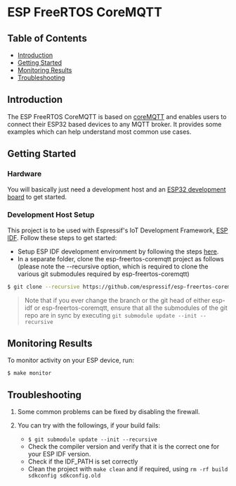 # ESP FreeRTOS CoreMQTT

## Table of Contents

- [Introduction](#introduction)
- [Getting Started](#get-started)
- [Monitoring Results](#monitoring)
- [Troubleshooting](#troubleshooting)

## Introduction

<a name="introduction"></a>

The ESP FreeRTOS CoreMQTT is based on [coreMQTT](https://github.com/FreeRTOS/coreMQTT) and enables users to connect their ESP32 based devices to any MQTT broker. It provides some examples which can help understand most common use cases.

## Getting Started

<a name="get-started"></a>

### Hardware

You will basically just need a development host and an [ESP32 development board](https://www.espressif.com/en/products/hardware/development-boards) to get started.

### Development Host Setup

This project is to be used with Espressif's IoT Development Framework, [ESP IDF](https://github.com/espressif/esp-idf). Follow these steps to get started:

- Setup ESP IDF development environment by following the steps [here](https://docs.espressif.com/projects/esp-idf/en/latest/get-started/index.html).
- In a separate folder, clone the esp-freertos-coremqtt project as follows (please note the --recursive option, which is required to clone the various git submodules required by esp-freertos-coremqtt)

``` bash
$ git clone --recursive https://github.com/espressif/esp-freertos-coremqtt.git
```

> Note that if you ever change the branch or the git head of either esp-idf or esp-freertos-coremqtt, ensure that all the submodules of the git repo are in sync by executing `git submodule update --init --recursive`

## Monitoring Results

<a name="monitoring"></a>
 
To monitor activity on your ESP device, run:

 `$ make monitor`

## Troubleshooting
<a name="troubleshooting"></a>

1. Some common problems can be fixed by disabling the firewall.

2. You can try with the followings, if your build fails:
	- `$ git submodule update --init --recursive`
	- Check the compiler version and verify that it is the correct one for your ESP IDF version.
	- Check if the IDF_PATH is set correctly
	- Clean the project with `make clean` and if required, using `rm -rf build sdkconfig sdkconfig.old`
